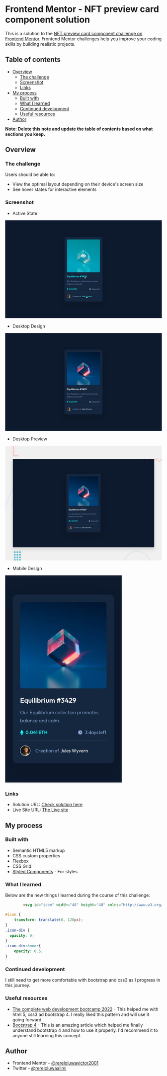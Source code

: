 # Frontend Mentor - NFT preview card component solution

This is a solution to the [NFT preview card component challenge on Frontend Mentor](https://www.frontendmentor.io/challenges/nft-preview-card-component-SbdUL_w0U). Frontend Mentor challenges help you improve your coding skills by building realistic projects. 

## Table of contents

- [Overview](#overview)
  - [The challenge](#the-challenge)
  - [Screenshot](#screenshot)
  - [Links](#links)
- [My process](#my-process)
  - [Built with](#built-with)
  - [What I learned](#what-i-learned)
  - [Continued development](#continued-development)
  - [Useful resources](#useful-resources)
- [Author](#author)


**Note: Delete this note and update the table of contents based on what sections you keep.**

## Overview

### The challenge

Users should be able to:

- View the optimal layout depending on their device's screen size
- See hover states for interactive elements

### Screenshot

- Active State

![image](https://github.com/rereloluwavictor2001/NFT-preview-card-/blob/main/design/active-states.jpg)


- Desktop Design

![image](https://github.com/rereloluwavictor2001/NFT-preview-card-/blob/main/design/desktop-design.jpg)


- Desktop Preview

![image](https://github.com/rereloluwavictor2001/NFT-preview-card-/blob/main/design/desktop-preview.jpg)


- Mobile Design

![image](https://github.com/rereloluwavictor2001/NFT-preview-card-/blob/main/design/mobile-design.jpg)
### Links

- Solution URL: [Check solution here](https://github.com/rereloluwavictor2001/NFT-preview-card-)
- Live Site URL: [The Live site](https://rereloluwavictor2001.github.io/NFT-preview-card-/)

## My process

### Built with

- Semantic HTML5 markup
- CSS custom properties
- Flexbox
- CSS Grid
- [Styled Components](https://styled-components.com/) - For styles


### What I learned

Below are the new things I learned during the course of this challenge:

```html
        <svg id="icon" width="48" height="48" xmlns="http://www.w3.org/2000/svg"><g fill="none" fill-rule="evenodd"><path d="M0 0h48v48H0z"/><path d="M24 9C14 9 5.46 15.22 2 24c3.46 8.78 12 15 22 15 10.01 0 18.54-6.22 22-15-3.46-8.78-11.99-15-22-15Zm0 25c-5.52 0-10-4.48-10-10s4.48-10 10-10 10 4.48 10 10-4.48 10-10 10Zm0-16c-3.31 0-6 2.69-6 6s2.69 6 6 6 6-2.69 6-6-2.69-6-6-6Z" fill="#FFF" fill-rule="nonzero"/></g></svg>

```
```css
#icon {
    transform: translate(0, 120px);
}
.icon-div {
  opacity: 0;
}
.icon-div:hover{
    opacity: 0.5;
}
```

### Continued development

I still need to get more comfortable with bootstrap and css3 as I progress in this journey. 


### Useful resources

- [The complete web development bootcamp 2022](https://www.udemy.com/course/the-complete-web-development-bootcamp/learn/lecture/12374120?start=0#search) - This helped me with html 5, css3 ad bootstrap 4. I really liked this pattern and will use it going forward.
- [Bootstrap 4](https://www.getbootstrap.com) - This is an amazing article which helped me finally understand bootstrap 4 and how to use it properly. I'd recommend it to anyone still learning this concept.


## Author

- Frontend Mentor - [@rereloluwavictor2001](https://www.frontendmentor.io/profile/rereloluwavictor2001)
- Twitter - [@rereloluwaalimi](https://www.twitter.com/rereloluwaalimi)




